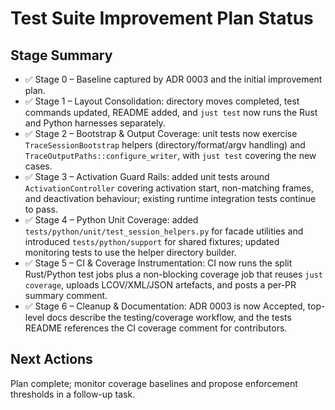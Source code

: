 # Test Suite Improvement Plan Status

## Stage Summary
- ✅ Stage 0 – Baseline captured by ADR 0003 and the initial improvement plan.
- ✅ Stage 1 – Layout Consolidation: directory moves completed, test commands
  updated, README added, and `just test` now runs the Rust and Python harnesses
  separately.
- ✅ Stage 2 – Bootstrap & Output Coverage: unit tests now exercise
  `TraceSessionBootstrap` helpers (directory/format/argv handling) and
  `TraceOutputPaths::configure_writer`, with `just test` covering the new cases.
- ✅ Stage 3 – Activation Guard Rails: added unit tests around
  `ActivationController` covering activation start, non-matching frames, and
  deactivation behaviour; existing runtime integration tests continue to pass.
- ✅ Stage 4 – Python Unit Coverage: added `tests/python/unit/test_session_helpers.py`
  for facade utilities and introduced `tests/python/support` for shared
  fixtures; updated monitoring tests to use the helper directory builder.
- ✅ Stage 5 – CI & Coverage Instrumentation: CI now runs the split Rust/Python
  test jobs plus a non-blocking coverage job that reuses `just coverage`, uploads
  LCOV/XML/JSON artefacts, and posts a per-PR summary comment.
- ✅ Stage 6 – Cleanup & Documentation: ADR 0003 is now Accepted, top-level
  docs describe the testing/coverage workflow, and the tests README references
  the CI coverage comment for contributors.

## Next Actions
Plan complete; monitor coverage baselines and propose enforcement thresholds in
a follow-up task.
